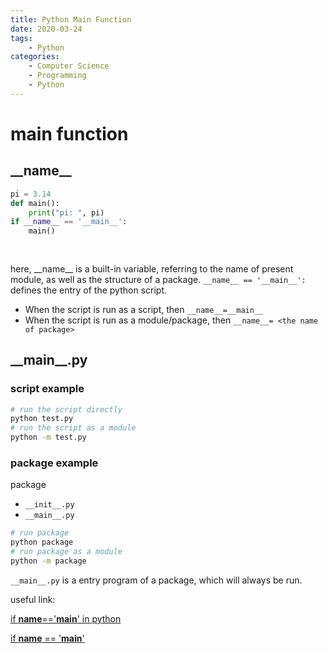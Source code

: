 ```yaml
---
title: Python Main Function
date: 2020-03-24
tags: 
	- Python
categories: 
	- Computer Science
	- Programming
	- Python
---
```

# main function

## \_\_name\_\_

```python
pi = 3.14
def main():
    print("pi: ", pi)
if __name__ == '__main__':
    main()
    
 
```

here, \_\_name\_\_ is a built-in variable, referring to the name of present module, as well as the structure of a package. `__name__ == '__main__':` defines the entry of the python script.

+ When the script is run as a script, then  `__name__=__main__`
+ When the script is run as a module/package, then  `__name__= <the name of package>`

## \_\_main\_\_.py

### script example

```bash
# run the script directly
python test.py
# run the script as a module
python -m test.py
```

### package example

package

+ `__init__.py`
+ `__main__.py`

```bash
# run package
python package
# run package as a module
python -m package
```

`__main__.py` is a entry program of a package, which will always be run.

useful link:

[if __name__=='__main__' in python](http://blog.konghy.cn/2017/04/24/python-entry-program/)

[if __name__ == '__main__'](https://zhuanlan.zhihu.com/p/21297237)

